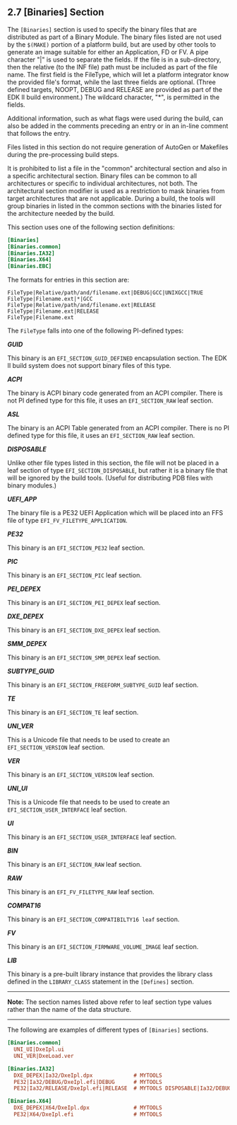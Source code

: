 <!--- @file
  2.7 [Binaries] Section

  Copyright (c) 2007-2019, Intel Corporation. All rights reserved.<BR>

  Redistribution and use in source (original document form) and 'compiled'
  forms (converted to PDF, epub, HTML and other formats) with or without
  modification, are permitted provided that the following conditions are met:

  1) Redistributions of source code (original document form) must retain the
     above copyright notice, this list of conditions and the following
     disclaimer as the first lines of this file unmodified.

  2) Redistributions in compiled form (transformed to other DTDs, converted to
     PDF, epub, HTML and other formats) must reproduce the above copyright
     notice, this list of conditions and the following disclaimer in the
     documentation and/or other materials provided with the distribution.

  THIS DOCUMENTATION IS PROVIDED BY TIANOCORE PROJECT "AS IS" AND ANY EXPRESS OR
  IMPLIED WARRANTIES, INCLUDING, BUT NOT LIMITED TO, THE IMPLIED WARRANTIES OF
  MERCHANTABILITY AND FITNESS FOR A PARTICULAR PURPOSE ARE DISCLAIMED. IN NO
  EVENT SHALL TIANOCORE PROJECT  BE LIABLE FOR ANY DIRECT, INDIRECT, INCIDENTAL,
  SPECIAL, EXEMPLARY, OR CONSEQUENTIAL DAMAGES (INCLUDING, BUT NOT LIMITED TO,
  PROCUREMENT OF SUBSTITUTE GOODS OR SERVICES; LOSS OF USE, DATA, OR PROFITS;
  OR BUSINESS INTERRUPTION) HOWEVER CAUSED AND ON ANY THEORY OF LIABILITY,
  WHETHER IN CONTRACT, STRICT LIABILITY, OR TORT (INCLUDING NEGLIGENCE OR
  OTHERWISE) ARISING IN ANY WAY OUT OF THE USE OF THIS DOCUMENTATION, EVEN IF
  ADVISED OF THE POSSIBILITY OF SUCH DAMAGE.

-->

## 2.7 [Binaries] Section

The `[Binaries]` section is used to specify the binary files that are
distributed as part of a Binary Module. The binary files listed are not used by
the `$(MAKE)` portion of a platform build, but are used by other tools to
generate an image suitable for either an Application, FD or FV. A pipe
character "|" is used to separate the fields. If the file is in a
sub-directory, then the relative (to the INF file) path must be included as
part of the file name. The first field is the FileType, which will let a
platform integrator know the provided file's format, while the last three
fields are optional. (Three defined targets, NOOPT, DEBUG and RELEASE are
provided as part of the EDK II build environment.) The wildcard character,
"*", is permitted in the fields.

Additional information, such as what flags were used during the build, can also
be added in the comments preceding an entry or in an in-line comment that
follows the entry.

Files listed in this section do not require generation of AutoGen or Makefiles
during the pre-processing build steps.

It is prohibited to list a file in the "common" architectural section and
also in a specific architectural section. Binary files can be common to all
architectures or specific to individual architectures, not both. The
architectural section modifier is used as a restriction to mask binaries from
target architectures that are not applicable. During a build, the tools will
group binaries in listed in the common sections with the binaries listed for
the architecture needed by the build.

This section uses one of the following section definitions:

```ini
[Binaries]
[Binaries.common]
[Binaries.IA32]
[Binaries.X64]
[Binaries.EBC]
```

The formats for entries in this section are:

```
FileType|Relative/path/and/filename.ext|DEBUG|GCC|UNIXGCC|TRUE
FileType|Filename.ext|*|GCC
FileType|Relative/path/and/filename.ext|RELEASE
FileType|Filename.ext|RELEASE
FileType|Filename.ext
```

The `FileType` falls into one of the following PI-defined types:

**_GUID_**

This binary is an `EFI_SECTION_GUID_DEFINED` encapsulation section. The EDK II
build system does not support binary files of this type.

**_ACPI_**

The binary is ACPI binary code generated from an ACPI compiler. There is not PI
defined type for this file, it uses an `EFI_SECTION_RAW` leaf section.

**_ASL_**

The binary is an ACPI Table generated from an ACPI compiler. There is no PI
defined type for this file, it uses an `EFI_SECTION_RAW` leaf section.

**_DISPOSABLE_**

Unlike other file types listed in this section, the file will not be placed in
a leaf section of type `EFI_SECTION_DISPOSABLE`, but rather it is a binary file
that will be ignored by the build tools. (Useful for distributing PDB files
with binary modules.)

**_UEFI_APP_**

The binary file is a PE32 UEFI Application which will be placed into an FFS
file of type `EFI_FV_FILETYPE_APPLICATION`.

**_PE32_**

This binary is an `EFI_SECTION_PE32` leaf section.

**_PIC_**

This binary is an `EFI_SECTION_PIC` leaf section.

**_PEI_DEPEX_**

This binary is an `EFI_SECTION_PEI_DEPEX` leaf section.

**_DXE_DEPEX_**

This binary is an `EFI_SECTION_DXE_DEPEX` leaf section.

**_SMM_DEPEX_**

This binary is an `EFI_SECTION_SMM_DEPEX` leaf section.

**_SUBTYPE_GUID_**

This binary is an `EFI_SECTION_FREEFORM_SUBTYPE_GUID` leaf section.

**_TE_**

This binary is an `EFI_SECTION_TE` leaf section.

**_UNI_VER_**

This is a Unicode file that needs to be used to create an `EFI_SECTION_VERSION`
leaf section.

**_VER_**

This binary is an `EFI_SECTION_VERSION` leaf section.

**_UNI_UI_**

This is a Unicode file that needs to be used to create an
`EFI_SECTION_USER_INTERFACE` leaf section.

**_UI_**

This binary is an `EFI_SECTION_USER_INTERFACE` leaf section.

**_BIN_**

This binary is an `EFI_SECTION_RAW` leaf section.

**_RAW_**

This binary is an `EFI_FV_FILETYPE_RAW` leaf section.

**_COMPAT16_**

This binary is an `EFI_SECTION_COMPATIBILTY16 leaf` section.

**_FV_**

This binary is an `EFI_SECTION_FIRMWARE_VOLUME_IMAGE` leaf section.

**_LIB_**

This binary is a pre-built library instance that provides the library class
defined in the `LIBRARY_CLASS` statement in the `[Defines]` section.

**********
**Note:** The section names listed above refer to leaf section type values
rather than the name of the data structure.
**********

The following are examples of different types of `[Binaries]` sections.

```ini
[Binaries.common]
  UNI_UI|DxeIpl.ui
  UNI_VER|DxeLoad.ver

[Binaries.IA32]
  DXE_DEPEX|Ia32/DxeIpl.dpx             # MYTOOLS
  PE32|Ia32/DEBUG/DxeIpl.efi|DEBUG      # MYTOOLS
  PE32|Ia32/RELEASE/DxeIpl.efi|RELEASE  # MYTOOLS DISPOSABLE|Ia32/DEBUG/DxeIpl.pdb

[Binaries.X64]
  DXE_DEPEX|X64/DxeIpl.dpx              # MYTOOLS
  PE32|X64/DxeIpl.efi                   # MYTOOLS
```
